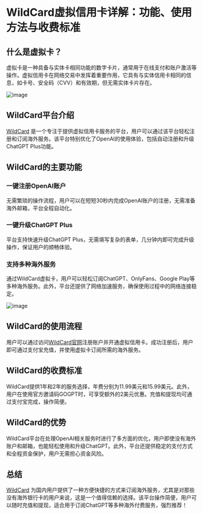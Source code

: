 # WildCard虚拟信用卡详解：功能、使用方法与收费标准

## 什么是虚拟卡？

虚拟卡是一种具备与实体卡相同功能的数字卡片，通常用于在线支付和账户激活等操作。虚拟信用卡在网络交易中发挥着重要作用，它具有与实体信用卡相同的信息，如卡号、安全码（CVV）和有效期，但无需实体卡片存在。

![image](https://github.com/user-attachments/assets/96f84346-d856-42de-a21c-3278979ff8a5)

## WildCard平台介绍

[WildCard](https://bit.ly/WildCardo) 是一个专注于提供虚拟信用卡服务的平台，用户可以通过该平台轻松注册和订阅海外服务。该平台特别优化了OpenAI的使用体验，包括自动注册和升级ChatGPT Plus功能。

## WildCard的主要功能

### 一键注册OpenAI账户

无需繁琐的操作流程，用户可以在短短30秒内完成OpenAI账户的注册，无需准备海外邮箱，平台全程自动化。

### 一键升级ChatGPT Plus

平台支持快速升级ChatGPT Plus，无需填写复杂的表单，几分钟内即可完成升级操作，保证用户的顺畅体验。

### 支持多种海外服务

通过WildCard虚拟卡，用户可以轻松订阅ChatGPT、OnlyFans、Google Play等多种海外服务。此外，平台还提供了网络加速服务，确保使用过程中的网络连接稳定。

![image](https://github.com/user-attachments/assets/ef8ae1fd-1530-4354-a537-44867908dcf5)
## WildCard的使用流程

用户可以通过访问[WildCard官网](https://bit.ly/WildCardo)注册账户并开通虚拟信用卡。成功注册后，用户即可通过支付宝充值，并使用虚拟卡订阅所需的海外服务。

## WildCard的收费标准

WildCard提供1年和2年的服务选择，年费分别为11.99美元和15.99美元。此外，用户在使用官方邀请码GOGPT时，可享受额外的2美元优惠。充值和提现均可通过支付宝完成，操作简便。

## WildCard的优势

WildCard平台在处理OpenAI相关服务时进行了多方面的优化，用户即使没有海外账户和邮箱，也能轻松使用和升级ChatGPT。此外，平台还提供稳定的支付方式和全程资金保护，用户无需担心资金风险。

## 总结

[WildCard](https://bit.ly/WildCardo) 为国内用户提供了一种方便快捷的方式来订阅海外服务，尤其是对那些没有海外银行卡的用户来说，这是一个值得信赖的选择。该平台操作简便，用户可以随时充值和提现，适合用于订阅ChatGPT等多种海外付费服务，强烈推荐！
